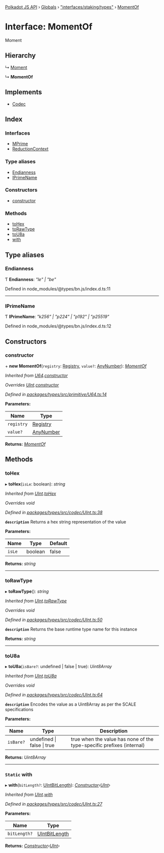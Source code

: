 [Polkadot JS API](../README.md) › [Globals](../globals.md) › ["interfaces/staking/types"](../modules/_interfaces_staking_types_.md) › [MomentOf](_interfaces_staking_types_.momentof.md)

# Interface: MomentOf

Moment

## Hierarchy

  ↳ [Moment](_interfaces_runtime_types_.moment.md)

  ↳ **MomentOf**

## Implements

* [Codec](_types_.codec.md)

## Index

### Interfaces

* [MPrime](_interfaces_staking_types_.momentof.mprime.md)
* [ReductionContext](_interfaces_staking_types_.momentof.reductioncontext.md)

### Type aliases

* [Endianness](_interfaces_staking_types_.momentof.md#endianness)
* [IPrimeName](_interfaces_staking_types_.momentof.md#iprimename)

### Constructors

* [constructor](_interfaces_staking_types_.momentof.md#constructor)

### Methods

* [toHex](_interfaces_staking_types_.momentof.md#tohex)
* [toRawType](_interfaces_staking_types_.momentof.md#torawtype)
* [toU8a](_interfaces_staking_types_.momentof.md#tou8a)
* [with](_interfaces_staking_types_.momentof.md#static-with)

## Type aliases

###  Endianness

Ƭ **Endianness**: *"le" | "be"*

Defined in node_modules/@types/bn.js/index.d.ts:11

___

###  IPrimeName

Ƭ **IPrimeName**: *"k256" | "p224" | "p192" | "p25519"*

Defined in node_modules/@types/bn.js/index.d.ts:12

## Constructors

###  constructor

\+ **new MomentOf**(`registry`: [Registry](_types_.registry.md), `value?`: [AnyNumber](../modules/_types_.md#anynumber)): *[MomentOf](_interfaces_staking_types_.momentof.md)*

*Inherited from [U64](../classes/_primitive_u64_.u64.md).[constructor](../classes/_primitive_u64_.u64.md#constructor)*

*Overrides [UInt](../classes/_codec_uint_.uint.md).[constructor](../classes/_codec_uint_.uint.md#constructor)*

*Defined in [packages/types/src/primitive/U64.ts:14](https://github.com/polkadot-js/api/blob/3a1f284fa8/packages/types/src/primitive/U64.ts#L14)*

**Parameters:**

Name | Type |
------ | ------ |
`registry` | [Registry](_types_.registry.md) |
`value?` | [AnyNumber](../modules/_types_.md#anynumber) |

**Returns:** *[MomentOf](_interfaces_staking_types_.momentof.md)*

## Methods

###  toHex

▸ **toHex**(`isLe`: boolean): *string*

*Inherited from [UInt](../classes/_codec_uint_.uint.md).[toHex](../classes/_codec_uint_.uint.md#tohex)*

*Overrides void*

*Defined in [packages/types/src/codec/UInt.ts:38](https://github.com/polkadot-js/api/blob/3a1f284fa8/packages/types/src/codec/UInt.ts#L38)*

**`description`** Returns a hex string representation of the value

**Parameters:**

Name | Type | Default |
------ | ------ | ------ |
`isLe` | boolean | false |

**Returns:** *string*

___

###  toRawType

▸ **toRawType**(): *string*

*Inherited from [UInt](../classes/_codec_uint_.uint.md).[toRawType](../classes/_codec_uint_.uint.md#torawtype)*

*Overrides void*

*Defined in [packages/types/src/codec/UInt.ts:50](https://github.com/polkadot-js/api/blob/3a1f284fa8/packages/types/src/codec/UInt.ts#L50)*

**`description`** Returns the base runtime type name for this instance

**Returns:** *string*

___

###  toU8a

▸ **toU8a**(`isBare?`: undefined | false | true): *Uint8Array*

*Inherited from [UInt](../classes/_codec_uint_.uint.md).[toU8a](../classes/_codec_uint_.uint.md#tou8a)*

*Overrides void*

*Defined in [packages/types/src/codec/UInt.ts:64](https://github.com/polkadot-js/api/blob/3a1f284fa8/packages/types/src/codec/UInt.ts#L64)*

**`description`** Encodes the value as a Uint8Array as per the SCALE specifications

**Parameters:**

Name | Type | Description |
------ | ------ | ------ |
`isBare?` | undefined &#124; false &#124; true | true when the value has none of the type-specific prefixes (internal)  |

**Returns:** *Uint8Array*

___

### `Static` with

▸ **with**(`bitLength?`: [UIntBitLength](../modules/_codec_abstractint_.md#uintbitlength)): *[Constructor](_types_.constructor.md)‹[UInt](../classes/_codec_uint_.uint.md)›*

*Inherited from [UInt](../classes/_codec_uint_.uint.md).[with](../classes/_codec_uint_.uint.md#static-with)*

*Defined in [packages/types/src/codec/UInt.ts:27](https://github.com/polkadot-js/api/blob/3a1f284fa8/packages/types/src/codec/UInt.ts#L27)*

**Parameters:**

Name | Type |
------ | ------ |
`bitLength?` | [UIntBitLength](../modules/_codec_abstractint_.md#uintbitlength) |

**Returns:** *[Constructor](_types_.constructor.md)‹[UInt](../classes/_codec_uint_.uint.md)›*
